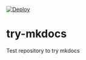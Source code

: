 [![Deploy](https://github.com/gyk4j/try-mkdocs/actions/workflows/deploy.yml/badge.svg)](https://github.com/gyk4j/try-mkdocs/actions/workflows/deploy.yml)

# try-mkdocs
Test repository to try mkdocs
